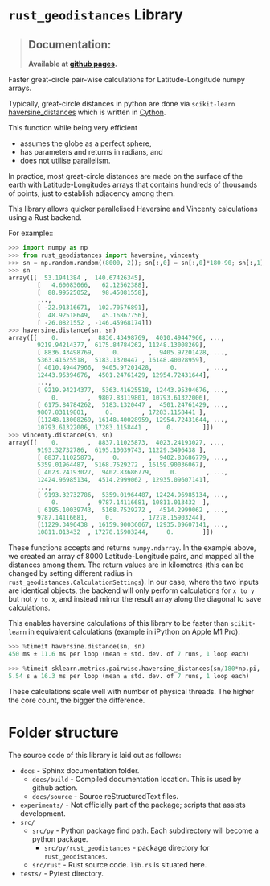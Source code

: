 # `rust_geodistances` Library

> ## **Documentation**:
>
> **Available at [github pages](https://denwong47.github.io/rust_geodistances/).**

Faster great-circle pair-wise calculations for Latitude-Longitude numpy arrays.

Typically, great-circle distances in python are done via ``scikit-learn`` [haversine_distances](https://scikit-learn.org/stable/modules/generated/sklearn.metrics.pairwise.haversine_distances.html#sklearn.metrics.pairwise.haversine_distances) which is written in [Cython](https://github.com/scikit-learn/scikit-learn/blob/ecb9a70e82d4ee352e2958c555536a395b53d2bd/sklearn/metrics/_dist_metrics.pyx.tp#L2620).

This function while being very efficient

- assumes the globe as a perfect sphere,
- has parameters and returns in radians, and
- does not utilise parallelism.

In practice, most great-circle distances are made on the surface of the earth with
Latitude-Longitudes arrays that contains hundreds of thousands of points, just to
establish adjacency among them.

This library allows quicker parallelised Haversine and Vincenty calculations using
a Rust backend.

For example::

```python
>>> import numpy as np
>>> from rust_geodistances import haversine, vincenty
>>> sn = np.random.random((8000, 2)); sn[:,0] = sn[:,0]*180-90; sn[:,1] = sn[:,1]*360-180
>>> sn
array([[  53.1941384 ,  140.67426345],
        [   4.60083066,   62.12562388],
        [  88.99525052,   98.45081558],
        ...,
        [ -22.91316671,  102.70576891],
        [  48.92518649,   45.16867756],
        [ -26.0821552 , -146.45968174]])
>>> haversine.distance(sn, sn)
array([[    0.        ,  8836.43498769,  4010.49447966, ...,
        9219.94214377,  6175.84784262, 11248.13008269],
        [ 8836.43498769,     0.        ,  9405.97201428, ...,
        5363.41625518,  5183.1320447 , 16148.40028959],
        [ 4010.49447966,  9405.97201428,     0.        , ...,
        12443.95394676,  4501.24761429, 12954.72431644],
        ...,
        [ 9219.94214377,  5363.41625518, 12443.95394676, ...,
            0.        ,  9807.83119801, 10793.61322006],
        [ 6175.84784262,  5183.1320447 ,  4501.24761429, ...,
        9807.83119801,     0.        , 17283.1158441 ],
        [11248.13008269, 16148.40028959, 12954.72431644, ...,
        10793.61322006, 17283.1158441 ,     0.        ]])
>>> vincenty.distance(sn, sn)
array([[    0.        ,  8837.11025873,  4023.24193027, ...,
        9193.32732786,  6195.10039743, 11229.3496438 ],
        [ 8837.11025873,     0.        ,  9402.83686779, ...,
        5359.01964487,  5168.7529272 , 16159.90036067],
        [ 4023.24193027,  9402.83686779,     0.        , ...,
        12424.96985134,  4514.2999062 , 12935.09607141],
        ...,
        [ 9193.32732786,  5359.01964487, 12424.96985134, ...,
            0.        ,  9787.14116681, 10811.013432  ],
        [ 6195.10039743,  5168.7529272 ,  4514.2999062 , ...,
        9787.14116681,     0.        , 17278.15903244],
        [11229.3496438 , 16159.90036067, 12935.09607141, ...,
        10811.013432  , 17278.15903244,     0.        ]])
```

These functions accepts and returns `numpy.ndarray`. In the example
above, we created an array of 8000 Latitude-Longitude pairs, and mapped all
the distances among them. The return values are in kilometres (this can be
changed by setting different radius in
`rust_geodistances.CalculationSettings`). In our case, where the two
inputs are identical objects, the backend will only perform calculations for
``x to y`` but not ``y to x``, and instead mirror the result array along the
diagonal to save calculations.

This enables haversine calculations of this library to be faster than
``scikit-learn`` in equivalent calculations (example in iPython on Apple M1 Pro):

```python
>>> %timeit haversine.distance(sn, sn)
450 ms ± 11.6 ms per loop (mean ± std. dev. of 7 runs, 1 loop each)

>>> %timeit sklearn.metrics.pairwise.haversine_distances(sn/180*np.pi, sn/180*np.pi)*6371
5.54 s ± 16.3 ms per loop (mean ± std. dev. of 7 runs, 1 loop each)
```

These calculations scale well with number of physical threads. The higher the core
count, the bigger the difference.


# Folder structure

The source code of this library is laid out as follows:

   - ```docs``` - Sphinx documentation folder.
      - ```docs/build``` - Compiled documentation location. This is used by github action.
      - ```docs/source``` - Source reStructuredText files.
   - ```experiments/``` - Not officially part of the package; scripts that assists development.
   - ```src/```
      - ```src/py``` - Python package find path. Each subdirectory will become a python package.
         - ```src/py/rust_geodistances``` - package directory for ```rust_geodistances```.
      - ```src/rust``` - Rust source code. ```lib.rs``` is situated here.
   - ```tests/``` - Pytest directory.
